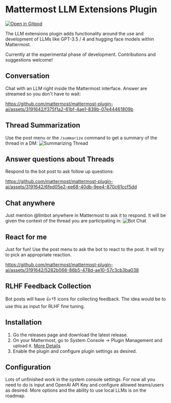 # Mattermost LLM Extensions Plugin

[![Open in Gitpod](https://gitpod.io/button/open-in-gitpod.svg)](https://gitpod.io/#https://github.com/azigler/mattermost-plugin-summarize)

The LLM extensions plugin adds functionality around the use and development of LLMs like GPT-3.5 / 4 and hugging face models within Mattermost. 

Currently at the experimental phase of development. Contributions and suggestions welcome! 

## Conversation

Chat with an LLM right inside the Mattermost interface. Answer are streamed so you don't have to wait:

https://github.com/mattermost/mattermost-plugin-ai/assets/3191642/f375f1a2-61bf-4ae1-839b-07e44461809b

## Thread Summarization
Use the post menu or the `/summarize` command to get a summary of the thread in a DM:
![Summarizing Thread](/img/summarize_thread.png)

## Answer questions about Threads
Respond to the bot post to ask follow up questions:

https://github.com/mattermost/mattermost-plugin-ai/assets/3191642/6fed05e2-ee68-40db-9ee4-870c61ccf5dd

## Chat anywhere
Just mention @llmbot anywhere in Mattermost to ask it to respond. It will be given the context of the thread you are participating in:
![Bot Chat](/img/mention_bot.png)

## React for me
Just for fun! Use the post menu to ask the bot to react to the post. It will try to pick an appropriate reaction.

https://github.com/mattermost/mattermost-plugin-ai/assets/3191642/5282b066-86b5-478d-ae10-57c3cb3ba038

## RLHF Feedback Collection
Bot posts will have :+1: :-1: icons for collecting feedback. The idea would be to use this as input for RLHF fine tuning.


## Installation

1. Go the releases page and download the latest release.
2. On your Mattermost, go to System Console -> Plugin Management and upload it. [More Details](https://docs.mattermost.com/administration/plugins.html#plugin-uploads)
3. Enable the plugin and configure plugin settings as desired.

## Configuration

Lots of unfinished work in the system console settings. For now all you need to do is input and OpenAI API Key and configure allowed teams/users as desired. More options and the ability to use local LLMs is on the roadmap.
